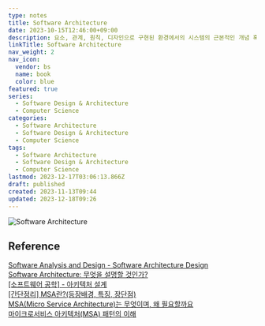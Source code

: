 ```yaml
---
type: notes
title: Software Architecture
date: 2023-10-15T12:46:00+09:00
description: 요소, 관계, 원칙, 디자인으로 구현된 환경에서의 시스템의 근본적인 개념 혹은 속성
linkTitle: Software Architecture
nav_weight: 2
nav_icon:
  vendor: bs
  name: book
  color: blue
featured: true
series:
  - Software Design & Architecture
  - Computer Science
categories:
  - Software Architecture
  - Software Design & Architecture
  - Computer Science
tags:
  - Software Architecture
  - Software Design & Architecture
  - Computer Science
lastmod: 2023-12-17T03:06:13.866Z
draft: published
created: 2023-11-13T09:44
updated: 2023-12-18T09:26
---
```


![Software Architecture](/computer-science/software-architecture.webp#center "https://herbertograca.com/tag/explicit-architecture/")

## Reference

[Software Analysis and Design - Software Architecture Design](https://do-my-best.tistory.com/entry/Software-Analysis-and-Design-Software-Architecture-Design)  
[Software Architecture: 무엇을 설명할 것인가?](https://technical-leader.tistory.com/34)  
[[소프트웨어 공학] - 아키텍처 설계](https://jja2han.tistory.com/332)  
[[간단정리] MSA란?(등장배경, 특징, 장단점)](https://hahahoho5915.tistory.com/71)  
[MSA(Micro Service Architecture)는 무엇이며, 왜 필요할까요](https://www.osckorea.com/post/msa-micro-service-architecture-neun-mueosimyeo-wae-pilyohalggayo)  
[마이크로서비스 아키텍처(MSA) 패턴의 이해](https://nginxstore.com/blog/microservices/%EB%A7%88%EC%9D%B4%ED%81%AC%EB%A1%9C%EC%84%9C%EB%B9%84%EC%8A%A4-%EC%95%84%ED%82%A4%ED%85%8D%EC%B2%98msa-%ED%8C%A8%ED%84%B4%EC%9D%98-%EC%9D%B4%ED%95%B4/)
